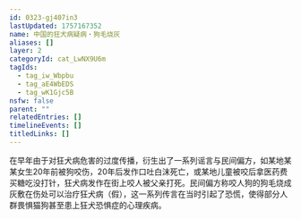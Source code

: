 ```yaml
---
id: 0323-gj407in3
lastUpdated: 1757167352
name: 中国的狂犬病疑病・狗毛烧灰
aliases: []
layer: 2
categoryId: cat_LwNX9U6m
tagIds:
  - tag_iw_Wbpbu
  - tag_aE4WbEDS
  - tag_wK1Gjc5B
nsfw: false
parent: ""
relatedEntries: []
timelineEvents: []
titledLinks: []
---
```


在早年由于对狂犬病危害的过度传播，衍生出了一系列谣言与民间偏方，如某地某某女生20年前被狗咬伤，20年后发作口吐白沫死亡，或某地儿童被咬后拿医药费买糖吃没打针，狂犬病发作在街上咬人被父亲打死。民间偏方称咬人狗的狗毛烧成灰敷在伤处可以治疗狂犬病（假），这一系列传言在当时引起了恐慌，使得部分人群畏惧猫狗甚至患上狂犬恐惧症的心理疾病。